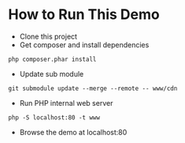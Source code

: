 # How to Run This Demo

* Clone this project
* Get composer and install dependencies

```
php composer.phar install
```
* Update sub module

```
git submodule update --merge --remote -- www/cdn
```

* Run PHP internal web server

```
php -S localhost:80 -t www
```

* Browse the demo at localhost:80
